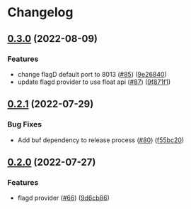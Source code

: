 # Changelog

## [0.3.0](https://github.com/open-feature/node-sdk-contrib/compare/flagd-provider-v0.2.1...flagd-provider-v0.3.0) (2022-08-09)


### Features

* change flagD default port to 8013 ([#85](https://github.com/open-feature/node-sdk-contrib/issues/85)) ([9e26840](https://github.com/open-feature/node-sdk-contrib/commit/9e268406509a072b7561910fff6b8ab8bb0265c8))
* update flagd provider to use float api ([#87](https://github.com/open-feature/node-sdk-contrib/issues/87)) ([9f871f1](https://github.com/open-feature/node-sdk-contrib/commit/9f871f1880022297b28601d472da2b4200325127))

## [0.2.1](https://github.com/open-feature/node-sdk-contrib/compare/flagd-provider-v0.2.0...flagd-provider-v0.2.1) (2022-07-29)


### Bug Fixes

* Add buf dependency to release process ([#80](https://github.com/open-feature/node-sdk-contrib/issues/80)) ([f55bc20](https://github.com/open-feature/node-sdk-contrib/commit/f55bc20362c55441dc0a1d562b95957c8ab8c810))

## [0.2.0](https://github.com/open-feature/node-sdk-contrib/compare/flagd-provider-v0.1.0...flagd-provider-v0.2.0) (2022-07-27)


### Features

* flagd provider ([#66](https://github.com/open-feature/node-sdk-contrib/issues/66)) ([9d6cb86](https://github.com/open-feature/node-sdk-contrib/commit/9d6cb868908264b8661ed95a207397ae67693527))
